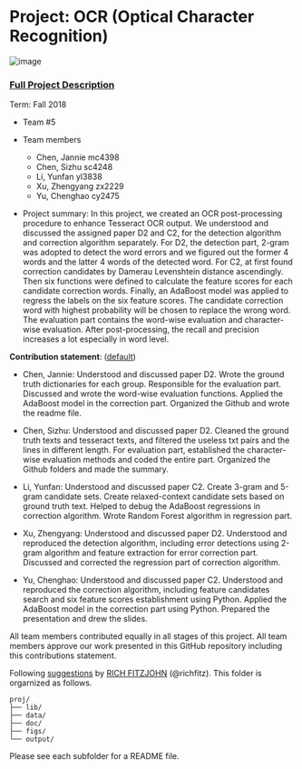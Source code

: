 # Project: OCR (Optical Character Recognition) 

![image](figs/intro.png)

### [Full Project Description](doc/project4_desc.md)

Term: Fall 2018

+ Team #5
+ Team members
	+ Chen, Jannie mc4398
	+ Chen, Sizhu sc4248
	+ Li, Yunfan yl3838
	+ Xu, Zhengyang zx2229
	+ Yu, Chenghao cy2475

+ Project summary: In this project, we created an OCR post-processing procedure to enhance Tesseract OCR output. We understood and discussed the assigned paper D2 and C2, for the detection algorithm and correction algorithm separately. For D2, the detection part, 2-gram was adopted to detect the word errors and we figured out the former 4 words and the latter 4 words of the detected word. For C2, at first found correction candidates by Damerau Levenshtein distance ascendingly. Then six functions were defined to calculate the feature scores for each candidate correction words. Finally, an AdaBoost model was applied to regress the labels on the six feature scores. The candidate correction word with highest probability will be chosen to replace the wrong word. The evaluation part contains the word-wise evaluation and character-wise evaluation. After post-processing, the recall and precision increases a lot especially in word level. 
	
**Contribution statement**: ([default](doc/a_note_on_contributions.md)) 

+ Chen, Jannie: Understood and discussed paper D2. Wrote the ground truth dictionaries for each group. Responsible for the evaluation part. Discussed and wrote the word-wise evaluation functions. Applied the AdaBoost model in the correction part. Organized the Github and wrote the readme file.  

+ Chen, Sizhu: Understood and discussed paper D2. Cleaned the ground truth texts and tesseract texts, and filtered the useless txt pairs and the lines in different length. For evaluation part, established the character-wise evaluation methods and coded the entire part. Organized the Github folders and made the summary. 

+ Li, Yunfan: Understood and discussed paper C2. Create 3-gram and 5-gram candidate sets. Create relaxed-context candidate sets based on ground truth text. Helped to debug the AdaBoost regressions in correction algorithm. Wrote Random Forest algorithm in regression part. 

+ Xu, Zhengyang: Understood and discussed paper D2. Understood and reproduced the detection algorithm, including error detections using 2-gram algorithm and feature extraction for error correction part. Discussed and corrected the regression part of correction algorithm.

+ Yu, Chenghao: Understood and discussed paper C2. Understood and reproduced the correction algorithm, including feature candidates search and six feature scores establishment using Python. Applied the AdaBoost model in the correction part using Python. Prepared the presentation and drew the slides.

All team members contributed equally in all stages of this project. All team members approve our work presented in this GitHub repository including this contributions statement. 

Following [suggestions](http://nicercode.github.io/blog/2013-04-05-projects/) by [RICH FITZJOHN](http://nicercode.github.io/about/#Team) (@richfitz). This folder is orgarnized as follows.

```
proj/
├── lib/
├── data/
├── doc/
├── figs/
└── output/
```

Please see each subfolder for a README file.
